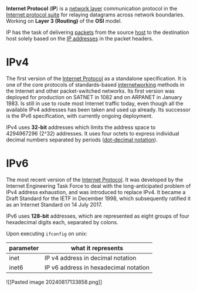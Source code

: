 **Internet Protocol** (**IP**) is a [network layer](https://en.wikipedia.org/wiki/Network_layer "Network layer") communication protocol in the [Internet protocol suite](https://en.wikipedia.org/wiki/Internet_protocol_suite "Internet protocol suite") for relaying datagrams across network boundaries. Working on **Layer 3 (Routing)** of the **OSI** model. 

IP has the task of delivering [packets](https://en.wikipedia.org/wiki/Packet_(information_technology)) from the source [host](https://en.wikipedia.org/wiki/Host_(network)) to the destination host solely based on the [IP addresses](https://en.wikipedia.org/wiki/IP_address) in the packet headers.

# IPv4
The first version of the [Internet Protocol](https://en.wikipedia.org/wiki/Internet_Protocol "Internet Protocol") as a standalone specification. It is one of the core protocols of standards-based [internetworking](https://en.wikipedia.org/wiki/Internetworking) methods in the Internet and other packet-switched networks. Its first version was deployed for production on SATNET in 1082 and on ARPANET in January 1983. Is still in use to route most Internet traffic today, even though all the available IPv4 addresses has been taken and used up already. Its successor is the IPv6 specification, with currently ongoing deployment.

IPv4 uses **32-bit** addresses which limits the address space to 4294967296 (2^32) addresses.
It uses four octets to express individual decimal numbers separated by periods ([dot-decimal notation](https://en.wikipedia.org/wiki/Dot-decimal_notation)).

# IPv6
The most recent version of the [Internet Protocol](https://en.wikipedia.org/wiki/Internet_Protocol "Internet Protocol"). It was developed by the Internet Engineering Task Force to deal with the long-anticipated problem of IPv4 address exhaustion, and was introduced to replace IPv4. It became a Draft Standard for the IETF in December 1998, which subsequently ratified it as an Internet Standard on 14 July 2017.

IPv6 uses **128-bit** addresses, which are represented as eight groups of four hexadecimal digits each, separated by colons.


Upon executing `ifconfig` on unix:

| parameter | what it represents                    |
| --------- | ------------------------------------- |
| inet      | IP v4 address in decimal notation     |
| inet6     | IP v6 address in hexadecimal notation |
![[Pasted image 20240817133858.png]]